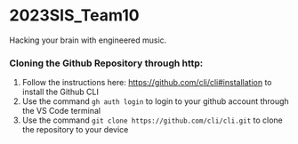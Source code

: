 # 2023SIS_Team10
Hacking your brain with engineered music.

### Cloning the Github Repository through http:
1. Follow the instructions here: https://github.com/cli/cli#installation to install the Github CLI
2. Use the command `gh auth login` to login to your github account through the VS Code terminal
3. Use the command `git clone https://github.com/cli/cli.git` to clone the repository to your device

